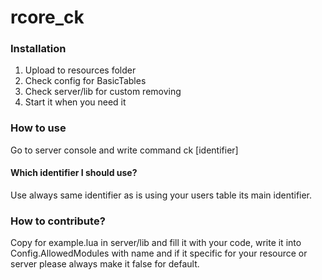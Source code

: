 # rcore_ck

### Installation

1) Upload to resources folder
2) Check config for BasicTables
3) Check server/lib for custom removing
4) Start it when you need it

### How to use

Go to server console and write command ck [identifier]

#### Which identifier I should use?

Use always same identifier as is using your users table its main identifier.

### How to contribute?

Copy for example.lua in server/lib and fill it with your code, write it into
Config.AllowedModules with name and if it specific for your resource or server
please always make it false for default.
